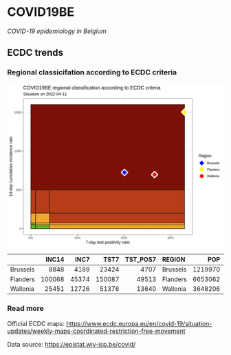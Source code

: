 
# COVID19BE

*COVID-19 epidemiology in Belgium*

## ECDC trends

### Regional classicifation according to ECDC criteria

![](COVID9BE-ecdc-trend.png)

|          |  INC14 |  INC7 |   TST7 | TST\_POS7 | REGION   |     POP | INC14\_RT |       PR7 |          GR |
| :------- | -----: | ----: | -----: | --------: | :------- | ------: | --------: | --------: | ----------: |
| Brussels |   8848 |  4189 |  23424 |      4707 | Brussels | 1219970 |  725.2637 | 0.2009477 | \-0.1008800 |
| Flanders | 100068 | 45374 | 150087 |     49513 | Flanders | 6653062 | 1504.0894 | 0.3298953 | \-0.1704026 |
| Wallonia |  25451 | 12726 |  51376 |     13640 | Wallonia | 3648206 |  697.6306 | 0.2654936 |   0.0000786 |

### Read more

Official ECDC maps:
<https://www.ecdc.europa.eu/en/covid-19/situation-updates/weekly-maps-coordinated-restriction-free-movement>

Data source: <https://epistat.wiv-isp.be/covid/>
